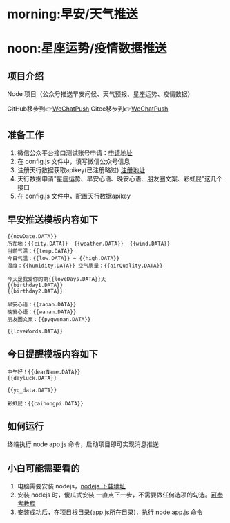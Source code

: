 # morning:早安/天气推送
# noon:星座运势/疫情数据推送

## 项目介绍
Node 项目（公众号推送早安问候、天气预报、星座运势、疫情数据）

GitHub移步到👉[WeChatPush](https://github.com/zimo493/WeChatPush)
Gitee移步到👉[WeChatPush](https://gitee.com/zimo493/WeChatPush)

## 准备工作
1. 微信公众平台接口测试账号申请：[申请地址](https://mp.weixin.qq.com/debug/cgi-bin/sandbox?t=sandbox/login)
2. 在 config.js 文件中，填写微信公众号信息
3. 注册天行数据获取apikey(已注册略过) [注册地址](https://www.tianapi.com/signup.html)
4. 天行数据申请"星座运势、早安心语、晚安心语、朋友圈文案、彩虹屁"这几个接口
5. 在 config.js 文件中，配置天行数据apikey

## 早安推送模板内容如下
```text
{{nowDate.DATA}}
所在地：{{city.DATA}}  {{weather.DATA}}  {{wind.DATA}}
当前气温：{{temp.DATA}}
今日气温：{{low.DATA}} ~ {{high.DATA}}
湿度：{{humidity.DATA}} 空气质量：{{airQuality.DATA}}

今天是我爱你的第{{loveDays.DATA}}天
{{birthday1.DATA}}
{{birthday2.DATA}}

早安心语：{{zaoan.DATA}}
晚安心语：{{wanan.DATA}}
朋友圈文案：{{pyqwenan.DATA}}

{{loveWords.DATA}}
```

## 今日提醒模板内容如下
```text
中午好！{{dearName.DATA}}
{{dayluck.DATA}}

{{yq_data.DATA}}

彩虹屁：{{caihongpi.DATA}}
```  

## 如何运行
终端执行 node app.js 命令，启动项目即可实现消息推送

## 小白可能需要看的
1. 电脑需要安装 nodejs，[nodejs 下载地址](https://nodejs.org/zh-cn/download/)
2. 安装 nodejs 时，傻瓜式安装 一直点下一步，不需要做任何选项的勾选。[可参考教程](https://www.runoob.com/nodejs/nodejs-install-setup.html)
3. 安装成功后，在项目根目录(app.js所在目录)，执行 node app.js 命令
